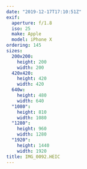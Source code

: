 ```yaml
---
date: "2019-12-17T17:10:51Z"
exif:
  aperture: f/1.8
  iso: 25
  make: Apple
  model: iPhone X
ordering: 145
sizes:
  200x200:
    height: 200
    width: 200
  420x420:
    height: 420
    width: 420
  640w:
    height: 480
    width: 640
  "1080":
    height: 810
    width: 1080
  "1280":
    height: 960
    width: 1280
  "1920":
    height: 1440
    width: 1920
title: IMG_0092.HEIC
---
```

